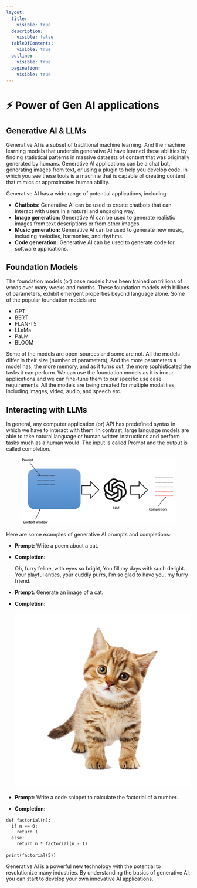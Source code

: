 ```yaml
---
layout:
  title:
    visible: true
  description:
    visible: false
  tableOfContents:
    visible: true
  outline:
    visible: true
  pagination:
    visible: true
---
```


# ⚡ Power of Gen AI applications

## Generative AI & LLMs

Generative AI is a subset of traditional machine learning. And the machine learning models that underpin generative AI have learned these abilities by finding statistical patterns in massive datasets of content that was originally generated by humans. Generative AI applications can be a chat bot, generating images from text, or using a plugin to help you develop code. In which you see these tools is a machine that is capable of creating content that mimics or approximates human ability.

Generative AI has a wide range of potential applications, including:

* **Chatbots:** Generative AI can be used to create chatbots that can interact with users in a natural and engaging way.
* **Image generation:** Generative AI can be used to generate realistic images from text descriptions or from other images.
* **Music generation:** Generative AI can be used to generate new music, including melodies, harmonies, and rhythms.
* **Code generation:** Generative AI can be used to generate code for software applications.

## Foundation Models

The foundation models (or) base models have been trained on trillions of words over many weeks and months. These foundation models with billions of parameters, exhibit emergent properties beyond language alone. Some of the popular foundation models are

* GPT
* BERT
* FLAN-T5
* LLaMa
* PaLM
* BLOOM

Some of the models are open-sources and some are not. All the models differ in their size (number of parameters), And the more parameters a model has, the more memory, and as it turns out, the more sophisticated the tasks it can perform. We can use the foundation models as it is in our applications and we can fine-tune them to our specific use case requirements. All the models are being created for multiple modalities, including images, video, audio, and speech etc.

## Interacting with LLMs

In general, any computer application (or) API has predefined syntax in which we have to interact with them. In contrast, large language models are able to take natural language or human written instructions and perform tasks much as a human would. The input is called Prompt and the output is called completion.

<figure><img src=".gitbook/assets/image.png" alt=""><figcaption></figcaption></figure>

Here are some examples of generative AI prompts and completions:

* **Prompt:** Write a poem about a cat.
*   **Completion:**

    &#x20;           &#x20;

    &#x20;       Oh, furry feline, with eyes so bright, You fill my days with such delight. Your playful antics, your cuddly purrs, I'm so glad to have you, my furry friend.



* **Prompt:** Generate an image of a cat.
*   **Completion:**

    &#x20;           &#x20;

    &#x20;     <img src=".gitbook/assets/image (1).png" alt="" data-size="original">
* **Prompt:** Write a code snippet to calculate the factorial of a number.
* **Completion:**

```
def factorial(n):
  if n == 0:
    return 1
  else:
    return n * factorial(n - 1)

print(factorial(5))
```

Generative AI is a powerful new technology with the potential to revolutionize many industries. By understanding the basics of generative AI, you can start to develop your own innovative AI applications.
